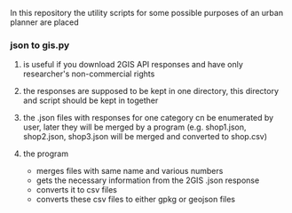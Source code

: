 In this repository the utility scripts for some possible purposes of an urban planner are placed

### json to gis.py 

  1. is useful if you download 2GIS API responses and have only researcher's non-commercial rights

  1. the responses are supposed to be kept in one directory, this directory and script should be kept in together

  1. the .json files with responses for one category cn be enumerated by user, later they will be merged by a program 
  (e.g. shop1.json, shop2.json, shop3.json will be merged and converted to shop.csv)

  1. the program
     - merges files with same name and various numbers
     - gets the necessary information from the 2GIS .json response
     - converts it to csv files
     - converts these csv files to either gpkg or geojson files
